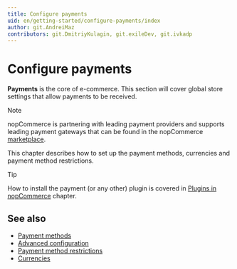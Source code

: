 ```yaml
---
title: Configure payments
uid: en/getting-started/configure-payments/index
author: git.AndreiMaz
contributors: git.DmitriyKulagin, git.exileDev, git.ivkadp
---
```


# Configure payments

**Payments** is the core of e-commerce. This section will cover global store settings that allow payments to be received.

> [!NOTE]
> 
> nopCommerce is partnering with leading payment providers and supports leading payment gateways that can be found in the nopCommerce [marketplace](https://www.nopcommerce.com/en/marketplace).

This chapter describes how to set up the payment methods, currencies and payment method restrictions.

> [!TIP]
> 
> How to install the payment (or any other) plugin is covered in [Plugins in nopCommerce](xref:en/getting-started/advanced-configuration/plugins-in-nopcommerce) chapter.

## See also

- [Payment methods](xref:en/getting-started/configure-payments/payment-methods/index)
- [Advanced configuration](xref:en/getting-started/configure-payments/advanced-configuration/index)
- [Payment method restrictions](xref:en/getting-started/configure-payments/advanced-configuration/payment-method-restrictions)
- [Currencies](xref:en/getting-started/configure-payments/advanced-configuration/currencies)
